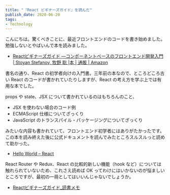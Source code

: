 ```yaml
---
title: "『React ビギナーズガイド』を読んだ"
publish_date: 2020-06-20
tags:
- Technology
---
```


こんにちは。驚くべきことに、最近フロントエンドのコードを書き始めました。勉強しないとやばいんで本を読みました。

- [Reactビギナーズガイド ―コンポーネントベースのフロントエンド開発入門 | Stoyan Stefanov, 牧野 聡 |本 | 通販 | Amazon](https://www.amazon.co.jp/dp/4873117887)

書名の通り、React の初学者向けの入門書。三年前の本なので、ところどころ古い React のコードが書かれていたりしますが、React の考え方を学ぶ上では有用な本でした。

props や state、JSX について書かれているのはもちろんのこと、

- JSX を使わない場合のコード例
- ECMAScript 仕様についてざっくり
- JavaScript のトランスパイル・パッケージングについてざっくり

みたいな内容も書かれていて、フロントエンド初学者にはありがたかったです。この本を読み終えた後に公式ドキュメントを読んでみたところスルスルっと読めて助かった。

- [Hello World – React](https://ja.reactjs.org/docs/hello-world.html)

React Router や Redux、React の比較的新しい機能（hook など）については触れられていないため、これさえ読めば OK ってわけにはいかないのが悩ましいところですが、最初の一冊としてはいいんじゃないでしょうか。

- [Reactビギナーズガイド_読書メモ](https://gist.github.com/gushernobindsme/052184d2e7f00fd1dc720a188f165628)
